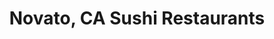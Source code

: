 ---
layout: city
title: Novato, CA Sushi Restaurants
permalink: /california/novato/
stateAbbr: CA
stateName: California
cityName: Novato

---